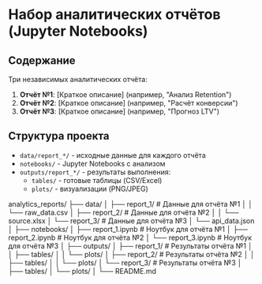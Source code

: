 # Набор аналитических отчётов (Jupyter Notebooks)

## Содержание
Три независимых аналитических отчёта:
1. **Отчёт №1**: [Краткое описание] (например, "Анализ Retention")
2. **Отчёт №2**: [Краткое описание] (например, "Расчёт конверсии")
3. **Отчёт №3**: [Краткое описание] (например, "Прогноз LTV")

## Структура проекта
- `data/report_*/` - исходные данные для каждого отчёта
- `notebooks/` - Jupyter Notebooks с анализом
- `outputs/report_*/` - результаты выполнения:
  - `tables/` - готовые таблицы (CSV/Excel)
  - `plots/` - визуализации (PNG/JPEG)

analytics_reports/
├── data/
│   ├── report_1/        # Данные для отчёта №1
│   │   └── raw_data.csv
│   ├── report_2/        # Данные для отчёта №2
│   │   └── source.xlsx
│   └── report_3/        # Данные для отчёта №3
│       └── api_data.json
│
├── notebooks/
│   ├── report_1.ipynb   # Ноутбук для отчёта №1
│   ├── report_2.ipynb   # Ноутбук для отчёта №2
│   └── report_3.ipynb   # Ноутбук для отчёта №3
│
├── outputs/
│   ├── report_1/        # Результаты отчёта №1
│   │   ├── tables/
│   │   └── plots/
│   ├── report_2/        # Результаты отчёта №2
│   │   ├── tables/
│   │   └── plots/
│   └── report_3/        # Результаты отчёта №3
│       ├── tables/
│       └── plots/
│
└── README.md
